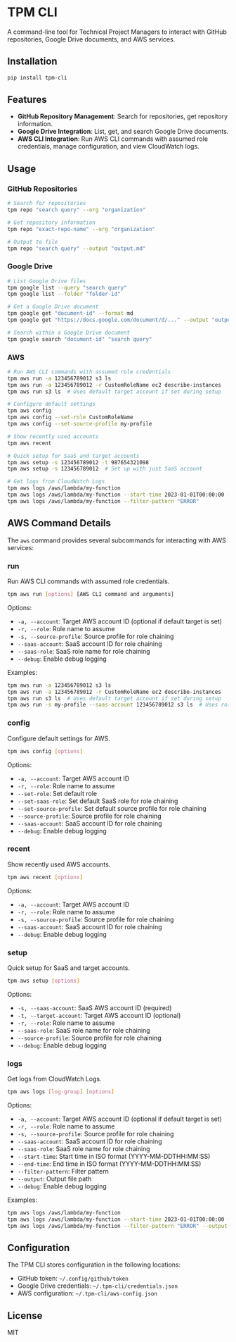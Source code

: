# TPM CLI

A command-line tool for Technical Project Managers to interact with GitHub repositories, Google Drive documents, and AWS services.

## Installation

```bash
pip install tpm-cli
```

## Features

- **GitHub Repository Management**: Search for repositories, get repository information.
- **Google Drive Integration**: List, get, and search Google Drive documents.
- **AWS CLI Integration**: Run AWS CLI commands with assumed role credentials, manage configuration, and view CloudWatch logs.

## Usage

### GitHub Repositories

```bash
# Search for repositories
tpm repo "search query" --org "organization"

# Get repository information
tpm repo "exact-repo-name" --org "organization"

# Output to file
tpm repo "search query" --output "output.md"
```

### Google Drive

```bash
# List Google Drive files
tpm google list --query "search query"
tpm google list --folder "folder-id"

# Get a Google Drive document
tpm google get "document-id" --format md
tpm google get "https://docs.google.com/document/d/..." --output "output.md"

# Search within a Google Drive document
tpm google search "document-id" "search query"
```

### AWS

```bash
# Run AWS CLI commands with assumed role credentials
tpm aws run -a 123456789012 s3 ls
tpm aws run -a 123456789012 -r CustomRoleName ec2 describe-instances
tpm aws run s3 ls  # Uses default target account if set during setup

# Configure default settings
tpm aws config
tpm aws config --set-role CustomRoleName
tpm aws config --set-source-profile my-profile

# Show recently used accounts
tpm aws recent

# Quick setup for SaaS and target accounts
tpm aws setup -s 123456789012 -t 987654321098
tpm aws setup -s 123456789012  # Set up with just SaaS account

# Get logs from CloudWatch Logs
tpm aws logs /aws/lambda/my-function
tpm aws logs /aws/lambda/my-function --start-time 2023-01-01T00:00:00 --end-time 2023-01-02T00:00:00
tpm aws logs /aws/lambda/my-function --filter-pattern "ERROR"
```

## AWS Command Details

The `aws` command provides several subcommands for interacting with AWS services:

### run

Run AWS CLI commands with assumed role credentials.

```bash
tpm aws run [options] [AWS CLI command and arguments]
```

Options:
- `-a, --account`: Target AWS account ID (optional if default target is set)
- `-r, --role`: Role name to assume
- `-s, --source-profile`: Source profile for role chaining
- `--saas-account`: SaaS account ID for role chaining
- `--saas-role`: SaaS role name for role chaining
- `--debug`: Enable debug logging

Examples:
```bash
tpm aws run -a 123456789012 s3 ls
tpm aws run -a 123456789012 -r CustomRoleName ec2 describe-instances
tpm aws run s3 ls  # Uses default target account if set during setup
tpm aws run -s my-profile --saas-account 123456789012 s3 ls  # Uses role chaining
```

### config

Configure default settings for AWS.

```bash
tpm aws config [options]
```

Options:
- `-a, --account`: Target AWS account ID
- `-r, --role`: Role name to assume
- `--set-role`: Set default role
- `--set-saas-role`: Set default SaaS role for role chaining
- `--set-source-profile`: Set default source profile for role chaining
- `--source-profile`: Source profile for role chaining
- `--saas-account`: SaaS account ID for role chaining
- `--debug`: Enable debug logging

### recent

Show recently used AWS accounts.

```bash
tpm aws recent [options]
```

Options:
- `-a, --account`: Target AWS account ID
- `-r, --role`: Role name to assume
- `-s, --source-profile`: Source profile for role chaining
- `--saas-account`: SaaS account ID for role chaining
- `--debug`: Enable debug logging

### setup

Quick setup for SaaS and target accounts.

```bash
tpm aws setup [options]
```

Options:
- `-s, --saas-account`: SaaS AWS account ID (required)
- `-t, --target-account`: Target AWS account ID (optional)
- `-r, --role`: Role name to assume
- `--saas-role`: SaaS role name for role chaining
- `--source-profile`: Source profile for role chaining
- `--debug`: Enable debug logging

### logs

Get logs from CloudWatch Logs.

```bash
tpm aws logs [log-group] [options]
```

Options:
- `-a, --account`: Target AWS account ID (optional if default target is set)
- `-r, --role`: Role name to assume
- `-s, --source-profile`: Source profile for role chaining
- `--saas-account`: SaaS account ID for role chaining
- `--saas-role`: SaaS role name for role chaining
- `--start-time`: Start time in ISO format (YYYY-MM-DDTHH:MM:SS)
- `--end-time`: End time in ISO format (YYYY-MM-DDTHH:MM:SS)
- `--filter-pattern`: Filter pattern
- `--output`: Output file path
- `--debug`: Enable debug logging

Examples:
```bash
tpm aws logs /aws/lambda/my-function
tpm aws logs /aws/lambda/my-function --start-time 2023-01-01T00:00:00 --end-time 2023-01-02T00:00:00
tpm aws logs /aws/lambda/my-function --filter-pattern "ERROR" --output logs.txt
```

## Configuration

The TPM CLI stores configuration in the following locations:

- GitHub token: `~/.config/github/token`
- Google Drive credentials: `~/.tpm-cli/credentials.json`
- AWS configuration: `~/.tpm-cli/aws-config.json`

## License

MIT
